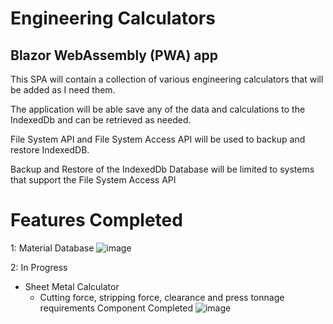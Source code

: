 # Engineering Calculators
## Blazor WebAssembly (PWA) app

This SPA will contain a collection of various engineering calculators that
will be added as I need them.

The application will be able save any of the data and calculations to the IndexedDb and can be retrieved as needed.

File System API and File System Access API will be used to backup and restore IndexedDB.

Backup and Restore of the IndexedDb Database will be limited to systems that support the File System Access API

# Features Completed

1: Material Database 
![image](https://github.com/user-attachments/assets/e94f750e-996a-4617-a47a-d51acbcbe053)


2: In Progress
  - Sheet Metal Calculator
    - Cutting force, stripping force, clearance and press tonnage requirements Component Completed
      ![image](https://github.com/user-attachments/assets/d1a2a902-314d-469b-9301-370e2bbe313f)




